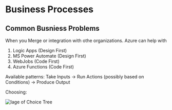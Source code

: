 # Business Processes


## Common Busniess Problems

When you Merge or integration with othe organizations. Azure can help with

  1) Logic Apps (Design First) 
  2) MS Power Automate (Design First)
  3) WebJobs (Code First)
  4) Azure Functions (Code First)

Available patterns: Take Inputs -> Run Actions (possibly based on Conditions) -> Produce Output

Choosing:

![Iage of Choice Tree](https://docs.microsoft.com/en-us/learn/modules/choose-azure-service-to-integrate-and-automate-business-processes/media/3-service-choice-flow-diagram.png)
